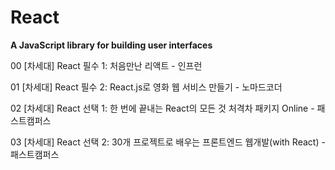 # React 


**A JavaScript library for building user interfaces**

00  [차세대] React 필수 1: 처음만난 리액트 - 인프런

01  [차세대] React 필수 2: React.js로 영화 웹 서비스 만들기 - 노마드코더

02  [차세대] React 선택 1: 한 번에 끝내는 React의 모든 것 처격차 패키지 Online - 패스트캠퍼스

03  [차세대] React 선택 2: 30개 프로젝트로 배우는 프론트엔드 웹개발(with React) - 패스트캠퍼스
